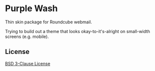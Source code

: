 # Purple Wash

Thin skin package for Roundcube webmail.

Trying to build out a theme that looks okay-to-it's-alright on small-width
screens (e.g. mobile).


## License

[BSD 3-Clause License](http://opensource.org/licenses/BSD-3-Clause)